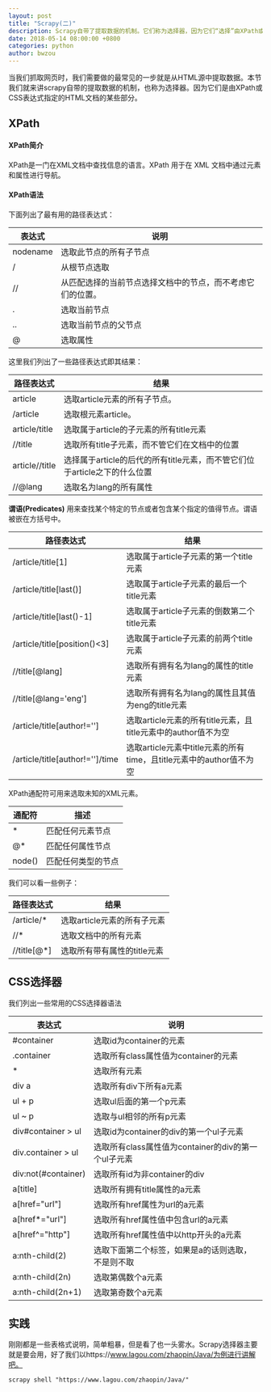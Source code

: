 ```yaml
---
layout: post
title: "Scrapy(二)"
description: Scrapy自带了提取数据的机制。它们称为选择器，因为它们“选择”由XPath或CSS表达式指定的HTML文档的某些部分。
date: 2018-05-14 08:00:00 +0800
categories: python
author: bwzou
---
```

当我们抓取网页时，我们需要做的最常见的一步就是从HTML源中提取数据。本节我们就来讲scrapy自带的提取数据的机制，也称为选择器。因为它们是由XPath或CSS表达式指定的HTML文档的某些部分。

## XPath
#### XPath简介
XPath是一门在XML文档中查找信息的语言。XPath 用于在 XML 文档中通过元素和属性进行导航。

#### XPath语法
下面列出了最有用的路径表达式：

  表达式   |  说明
-----------|-----------------------------------------
 nodename  | 选取此节点的所有子节点
 /         | 从根节点选取
 //        | 从匹配选择的当前节点选择文档中的节点，而不考虑它们的位置。
 .         | 选取当前节点
 ..        | 选取当前节点的父节点
 @         | 选取属性
 
 这里我们列出了一些路径表达式即其结果：
 
 路径表达式       | 结果
 -----------------|----------------------------------------
 article          | 选取article元素的所有子节点。
 /article         | 选取根元素article。
 article/title    | 选取属于article的子元素的所有title元素
 //title          | 选取所有title子元素，而不管它们在文档中的位置
 article//title   | 选择属于article的后代的所有title元素，而不管它们位于article之下的什么位置
 //@lang          | 选取名为lang的所有属性
 
**谓语(Predicates)** 用来查找某个特定的节点或者包含某个指定的值得节点。谓语被嵌在方括号中。

路径表达式              | 结果
------------------------|-------------------------------------------
/article/title[1]       | 选取属于article子元素的第一个title元素
/article/title[last()]  | 选取属于article子元素的最后一个title元素
/article/title[last()-1]| 选取属于article子元素的倒数第二个title元素
/article/title[position()<3] | 选取属于article子元素的前两个title元素
//title[@lang]          | 选取所有拥有名为lang的属性的title元素
//title[@lang='eng']    | 选取所有拥有名为lang的属性且其值为eng的title元素
/article/title[author!='']   | 选取article元素的所有title元素，且title元素中的author值不为空
/article/title[author!='']/time| 选取article元素中title元素的所有time，且title元素中的author值不为空

XPath通配符可用来选取未知的XML元素。

通配符            | 描述
------------------|-------------------------------------------
*                 | 匹配任何元素节点
@*                | 匹配任何属性节点
node()            | 匹配任何类型的节点

我们可以看一些例子：

路径表达式        | 结果
------------------|---------------------------------------------
/article/*        | 选取article元素的所有子元素
//*               | 选取文档中的所有元素
//title[@*]       | 选取所有带有属性的title元素

## CSS选择器
我们列出一些常用的CSS选择器语法

表达式          | 说明
----------------|-----------------------------------------------------
#container      | 选取id为container的元素
.container      | 选取所有class属性值为container的元素
*               | 选取所有元素
div a           | 选取所有div下所有a元素
ul + p          | 选取ul后面的第一个p元素
ul ~ p          | 选取与ul相邻的所有p元素
div#container > ul | 选取id为container的div的第一个ul子元素
div.container > ul | 选取所有class属性值为container的div的第一个ul子元素
div:not(#container)|选取所有id为非container的div
a[title]        | 选取所有拥有title属性的a元素
a[href="url"]  | 选取所有href属性为url的a元素
a[href*="url"] | 选取所有href属性值中包含url的a元素
a[href^="http"] | 选取所有href属性值中以http开头的a元素
a:nth-child(2)   | 选取下面第二个标签，如果是a的话则选取，不是则不取
a:nth-child(2n)  | 选取第偶数个a元素
a:nth-child(2n+1)| 选取第奇数个a元素

## 实践
刚刚都是一些表格式说明，简单粗暴，但是看了也一头雾水。Scrapy选择器主要就是要会用，好了我们以https://www.lagou.com/zhaopin/Java/为例进行讲解吧。
```
scrapy shell "https://www.lagou.com/zhaopin/Java/"
```
